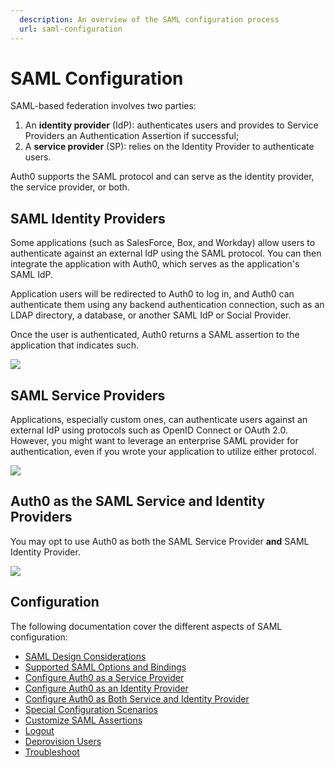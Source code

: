 ```yaml
---
  description: An overview of the SAML configuration process
  url: saml-configuration
---
```


# SAML Configuration

SAML-based federation involves two parties:

1. An **identity provider** (IdP): authenticates users and provides to Service Providers an Authentication Assertion if successful;
2. A **service provider** (SP): relies on the Identity Provider to authenticate users.

Auth0 supports the SAML protocol and can serve as the identity provider, the service provider, or both.

## SAML Identity Providers

Some applications (such as SalesForce, Box, and Workday) allow users to authenticate against an external IdP using the SAML protocol. You can then integrate the application with Auth0, which serves as the application's SAML IdP.

Application users will be redirected to Auth0 to log in, and Auth0 can authenticate them using any backend authentication connection, such as an LDAP directory, a database, or another SAML IdP or Social Provider.

Once the user is authenticated, Auth0 returns a SAML assertion to the application that indicates such.

![](/media/articles/saml/saml-configuration/saml-case2.png)

## SAML Service Providers

Applications, especially custom ones, can authenticate users against an external IdP using protocols such as OpenID Connect or OAuth 2.0. However, you might want to leverage an enterprise SAML provider for authentication, even if you wrote your application to utilize either protocol.

![](/media/articles/saml/saml-configuration/saml-case1.png)

## Auth0 as the SAML Service and Identity Providers

You may opt to use Auth0 as both the SAML Service Provider **and** SAML Identity Provider.

![](/media/articles/saml/saml-configuration/saml-case3.png)


## Configuration

The following documentation cover the different aspects of SAML configuration:

* [SAML Design Considerations](/saml-configuration/design-considerations)
* [Supported SAML Options and Bindings](/saml-configuration/supported-options-and-bindings)
* [Configure Auth0 as a Service Provider](/saml-configuration/auth0-as-service-provider)
* [Configure Auth0 as an Identity Provider](/saml-configuration/auth0-as-identity-provider)
* [Configure Auth0 as Both Service and Identity Provider](/saml-configuration/auth0-as-identity-and-service-provider)
* [Special Configuration Scenarios](/saml-configuration/special-configuration-scenarios)
* [Customize SAML Assertions](/saml-configuration/saml-assertions)
* [Logout](/saml-configuration/logout)
* [Deprovision Users](/saml-configuration/deprovisioning)
* [Troubleshoot](/saml-configuration/troubleshoot)
